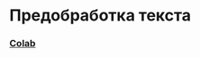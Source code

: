 # Предобработка текста

### [Colab](https://colab.research.google.com/drive/1DjN89yO-SJpLWjbnsKqhR_hsP0FwI_Qy?usp=sharing)
